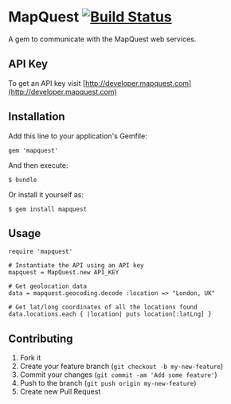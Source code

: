 # MapQuest [![Build Status](https://travis-ci.org/ggordan/mapquest.png?branch=master)](https://travis-ci.org/ggordan/mapquest)

A gem to communicate with the MapQuest web services.

API Key
----
To get an API key visit [http://developer.mapquest.com](http://developer.mapquest.com)

## Installation

Add this line to your application's Gemfile:

    gem 'mapquest'

And then execute:

    $ bundle

Or install it yourself as:

    $ gem install mapquest

## Usage

    require 'mapquest'

    # Instantiate the API using an API key
    mapquest = MapQuest.new API_KEY

    # Get geolocation data
    data = mapquest.geocoding.decode :location => "London, UK"

    # Get lat/long coordinates of all the locations found
    data.locations.each { |location| puts location[:latLng] }


## Contributing

1. Fork it
2. Create your feature branch (`git checkout -b my-new-feature`)
3. Commit your changes (`git commit -am 'Add some feature'`)
4. Push to the branch (`git push origin my-new-feature`)
5. Create new Pull Request
